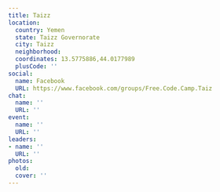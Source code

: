 ```yaml
---
title: Taizz
location:
  country: Yemen
  state: Taizz Governorate
  city: Taizz
  neighborhood: 
  coordinates: 13.5775886,44.0177989
  plusCode: ''
social:
  name: Facebook
  URL: https://www.facebook.com/groups/Free.Code.Camp.Taiz
chat:
  name: ''
  URL: ''
event:
  name: ''
  URL: ''
leaders:
- name: ''
  URL: ''
photos:
  old: 
  cover: ''
---
```

